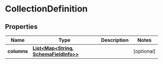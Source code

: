 
# CollectionDefinition

## Properties
Name | Type | Description | Notes
------------ | ------------- | ------------- | -------------
**columns** | [**List&lt;Map&lt;String, SchemaFieldInfo&gt;&gt;**](Map.md) |  |  [optional]



